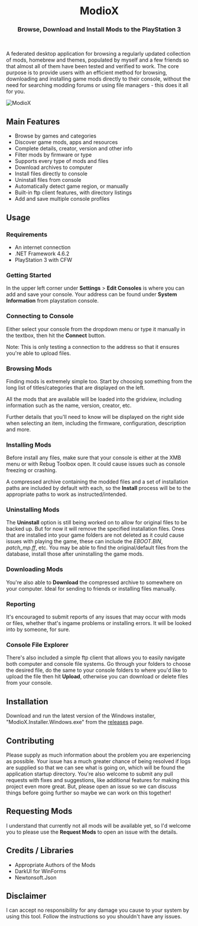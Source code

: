 <h1 align="center">ModioX</h1>

<h3 align="center">Browse, Download and Install Mods to the PlayStation 3</h3>
<div align="center">
</div>
<br />

A federated desktop application for browsing a regularly updated collection of mods, homebrew and themes, populated by myself and a few friends so that almost all of them have been tested and verified to work. The core purpose is to provide users with an efficient method for browsing, downloading and installing game mods directly to their console, without the need for searching modding forums or using file managers - this does it all for you.

![ModioX](https://github.com/wh1ter0se-x/ModioX/blob/master/Images/Screenshot1.png?raw=true) 

## Main Features
* Browse by games and categories
* Discover game mods, apps and resources
* Complete details, creator, version and other info
* Filter mods by firmware or type
* Supports every type of mods and files
* Download archives to computer
* Install files directly to console
* Uninstall files from console
* Automatically detect game region, or manually
* Built-in ftp client features, with directory listings 
* Add and save multiple console profiles

## Usage

### Requirements
* An internet connection
* .NET Framework 4.6.2
* PlayStation 3 with CFW

### Getting Started
In the upper left corner under **Settings** > **Edit Consoles** is where you can add and save your console. Your address can be found under **System Information** from playstation console.

### Connecting to Console
Either select your console from the dropdown menu or type it manually in the textbox, then hit the **Connect** button.

Note: This is only testing a connection to the address so that it ensures you're able to upload files. 

### Browsing Mods
Finding mods is extremely simple too. Start by choosing something from the long list of titles/categories that are displayed on the left.

All the mods that are available will be loaded into the gridview, including information such as the name, version, creator, etc. 

Further details that you'll need to know will be displayed on the right side when selecting an item, including the firmware, configuration, description and more. 

### Installing Mods
Before install any files, make sure that your console is either at the XMB menu or with Rebug Toolbox open. It could cause issues such as console freezing or crashing. 

A compressed archive containing the modded files and a set of installation paths are included by default with each, so the **Install** process will be to the appropriate paths to work as instructed/intended.

### Uninstalling Mods
The **Uninstall** option is still being worked on to allow for original files to be backed up. But for now it will remove the specified installation files. Ones that are installed into your game folders are not deleted as it could cause issues with playing the game, these can include the _EBOOT.BIN_, _patch_mp.ff_, etc. You may be able to find the original/default files from the database, install those after uninstalling the game mods. 

### Downloading Mods
You're also able to **Download** the compressed archive to somewhere on your computer. Ideal for sending to friends or installing files manually.

### Reporting
It's encouraged to submit reports of any issues that may occur with mods or files, whether that's ingame problems or installing errors. It will be looked into by someone, for sure. 

### Console File Explorer
There's also included a simple ftp client that allows you to easily navigate both computer and console file systems. Go through your folders to choose the desired file, do the same to your console folders to where you'd like to upload the file then hit **Upload**, otherwise you can download or delete files from your console.

## Installation
Download and run the latest version of the Windows installer, "ModioX.Installer.Windows.exe" from the [releases](https://github.com/wh1ter0se-x/ModioX/releases/latest) page.

## Contributing
Please supply as much information about the problem you are experiencing as possible. Your issue has a much greater chance of being resolved if logs are supplied so that we can see what is going on, which will be found the application startup directory. You're also welcome to submit any pull requests with fixes and suggestions, like additional features for making this project even more great. But, please open an issue so we can discuss things before going further so maybe we can work on this together!

## Requesting Mods
I understand that currently not all mods will be available yet, so I'd welcome you to please use the **Request Mods** to open an issue with the details.

## Credits / Libraries
- Appropriate Authors of the Mods
- DarkUI for WinForms
- Newtonsoft.Json

## Disclaimer
I can accept no responsibility for any damage you cause to your system by using this tool. Follow the instructions so you shouldn't have any issues.
